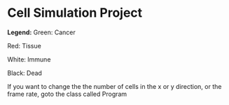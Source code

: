 # Cell Simulation Project

**Legend:**
Green: Cancer

Red: Tissue

White: Immune

Black: Dead

If you want to change the the number of cells in the x or y direction, or the frame rate, goto the class called Program

